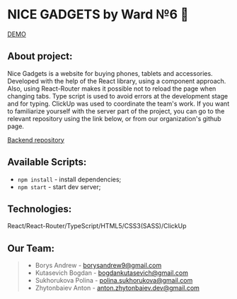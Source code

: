 # NICE GADGETS by Ward №6 🏥

[DEMO](https://fe-nov22-wardno6.github.io/product_catalog_frontend/)

## About project:

Nice Gadgets is a website for buying phones, tablets and accessories. Developed with the help of the React library, using a component approach. Also, using React-Router makes it possible not to reload the page when changing tabs. Type script is used to avoid errors at the development stage and for typing. ClickUp was used to coordinate the team's work. If you want to familiarize yourself with the server part of the project, you can go to the relevant repository using the link below, or from our organization's github page.

[Backend repository](https://github.com/fe-nov22-WardNo6/product_catalog_backend)

## Available Scripts:

- `npm install` - install dependencies;
- `npm start` - start dev server;

## Technologies:

React/React-Router/TypeScript/HTML5/CSS3(SASS)/ClickUp

## Our Team:

> - Borys Andrew - borysandrew9@gmail.com
> - Kutasevich Bogdan - bogdankutasevich@gmail.com
> - Sukhorukova Polina - polina.sukhorukova@gmail.com
> - Zhytonbaiev Anton - anton.zhytonbaiev.dev@gmail.com
